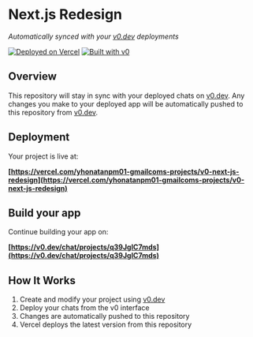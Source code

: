 # Next.js Redesign

*Automatically synced with your [v0.dev](https://v0.dev) deployments*

[![Deployed on Vercel](https://img.shields.io/badge/Deployed%20on-Vercel-black?style=for-the-badge&logo=vercel)](https://vercel.com/yhonatanpm01-gmailcoms-projects/v0-next-js-redesign)
[![Built with v0](https://img.shields.io/badge/Built%20with-v0.dev-black?style=for-the-badge)](https://v0.dev/chat/projects/q39JgIC7mds)

## Overview

This repository will stay in sync with your deployed chats on [v0.dev](https://v0.dev).
Any changes you make to your deployed app will be automatically pushed to this repository from [v0.dev](https://v0.dev).

## Deployment

Your project is live at:

**[https://vercel.com/yhonatanpm01-gmailcoms-projects/v0-next-js-redesign](https://vercel.com/yhonatanpm01-gmailcoms-projects/v0-next-js-redesign)**

## Build your app

Continue building your app on:

**[https://v0.dev/chat/projects/q39JgIC7mds](https://v0.dev/chat/projects/q39JgIC7mds)**

## How It Works

1. Create and modify your project using [v0.dev](https://v0.dev)
2. Deploy your chats from the v0 interface
3. Changes are automatically pushed to this repository
4. Vercel deploys the latest version from this repository
